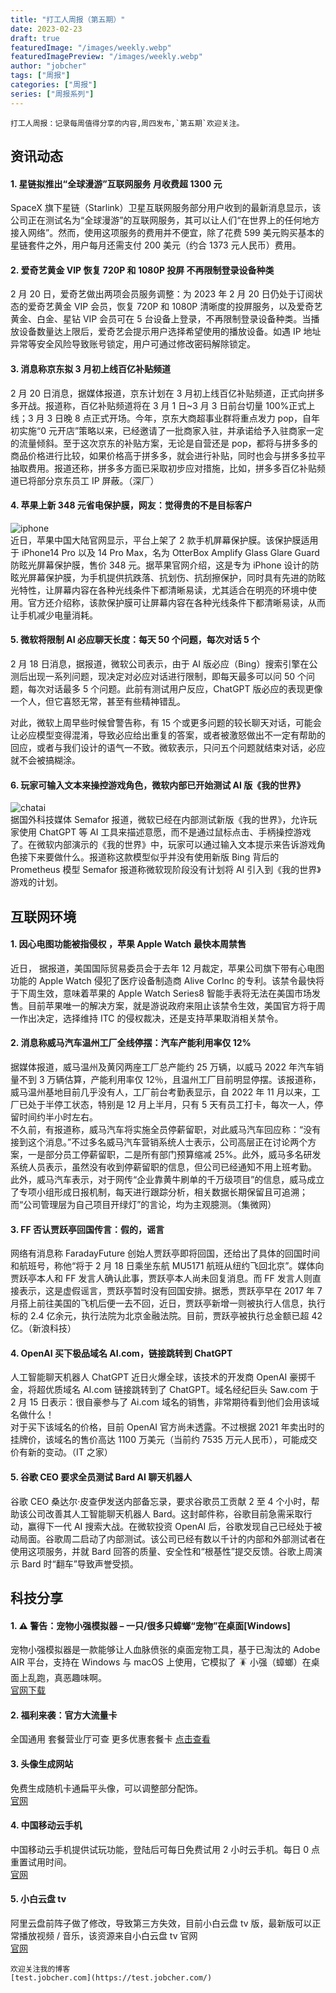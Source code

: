 ```yaml
---
title: "打工人周报（第五期）"
date: 2023-02-23
draft: true
featuredImage: "/images/weekly.webp"
featuredImagePreview: "/images/weekly.webp"
author: "jobcher"
tags: ["周报"]
categories: ["周报"]
series: ["周报系列"]
---
```


```
打工人周报：记录每周值得分享的内容,周四发布,`第五期`欢迎关注。  
```

## 资讯动态

#### 1. 星链拟推出“全球漫游”互联网服务 月收费超 1300 元

SpaceX 旗下星链（Starlink）卫星互联网服务部分用户收到的最新消息显示，该公司正在测试名为“全球漫游”的互联网服务，其可以让人们“在世界上的任何地方接入网络”。然而，使用这项服务的费用并不便宜，除了花费 599 美元购买基本的星链套件之外，用户每月还需支付 200 美元（约合 1373 元人民币）费用。

#### 2. 爱奇艺黄金 VIP 恢复 720P 和 1080P 投屏 不再限制登录设备种类

2 月 20 日，爱奇艺做出两项会员服务调整：为 2023 年 2 月 20 日仍处于订阅状态的爱奇艺黄金 VIP 会员，恢复 720P 和 1080P 清晰度的投屏服务，以及爱奇艺黄金、白金、星钻 VIP 会员可在 5 台设备上登录，不再限制登录设备种类。当播放设备数量达上限后，爱奇艺会提示用户选择希望使用的播放设备。如遇 IP 地址异常等安全风险导致账号锁定，用户可通过修改密码解除锁定。

#### 3. 消息称京东拟 3 月初上线百亿补贴频道

2 月 20 日消息，据媒体报道，京东计划在 3 月初上线百亿补贴频道，正式向拼多多开战。报道称，百亿补贴频道将在 3 月 1 日~3 月 3 日前台切量 100%正式上线；3 月 3 日晚 8 点正式开场。今年，京东大商超事业群将重点发力 pop，自年初实施“0 元开店”策略以来，已经邀请了一批商家入驻，并承诺给予入驻商家一定的流量倾斜。至于这次京东的补贴方案，无论是自营还是 pop，都将与拼多多的商品价格进行比较，如果价格高于拼多多，就会进行补贴，同时也会与拼多多拉平抽取费用。报道还称，拼多多方面已采取初步应对措施，比如，拼多多百亿补贴频道已将部分京东员工 IP 屏蔽。（深厂）

#### 4. 苹果上新 348 元省电保护膜，网友：觉得贵的不是目标客户

![iphone](/images/63f2c423a3bfe.jpg)  
近日，苹果中国大陆官网显示，平台上架了 2 款手机屏幕保护膜。该保护膜适用于 iPhone14 Pro 以及 14 Pro Max，名为 OtterBox Amplify Glass Glare Guard 防眩光屏幕保护膜，售价 348 元。据苹果官网介绍，这是专为 iPhone 设计的防眩光屏幕保护膜，为手机提供抗跌落、抗划伤、抗刮擦保护，同时具有先进的防眩光特性，让屏幕内容在各种光线条件下都清晰易读，尤其适合在明亮的环境中使用。官方还介绍称，该款保护膜可让屏幕内容在各种光线条件下都清晰易读，从而让手机减少电量消耗。

#### 5. 微软将限制 AI 必应聊天长度：每天 50 个问题，每次对话 5 个

2 月 18 日消息，据报道，微软公司表示，由于 AI 版必应（Bing）搜索引擎在公测后出现一系列问题，现决定对必应对话进行限制，即每天最多可以问 50 个问题，每次对话最多 5 个问题。此前有测试用户反应，ChatGPT 版必应的表现更像一个人，但它喜怒无常，甚至有些精神错乱。

对此，微软上周早些时候曾警告称，有 15 个或更多问题的较长聊天对话，可能会让必应模型变得混淆，导致必应给出重复的答案，或者被激怒做出不一定有帮助的回应，或者与我们设计的语气一不致。微软表示，只问五个问题就结束对话，必应就不会被搞糊涂。

#### 6. 玩家可输入文本来操控游戏角色，微软内部已开始测试 AI 版《我的世界》

![chatai](/images/63f2c4e0af684.png)  
据国外科技媒体 Semafor 报道，微软已经在内部测试新版《我的世界》，允许玩家使用 ChatGPT 等 AI 工具来描述意愿，而不是通过鼠标点击、手柄操控游戏了。在微软内部演示的《我的世界》中，玩家可以通过输入文本提示来告诉游戏角色接下来要做什么。报道称这款模型似乎并没有使用新版 Bing 背后的 Prometheus 模型 Semafor 报道称微软现阶段没有计划将 AI 引入到《我的世界》游戏的计划。

## 互联网环境

#### 1. 因心电图功能被指侵权 ，苹果 Apple Watch 最快本周禁售

近日， 据报道，美国国际贸易委员会于去年 12 月裁定，苹果公司旗下带有心电图功能的 Apple Watch 侵犯了医疗设备制造商 Alive CorInc 的专利。该禁令最快将于下周生效，意味着苹果的 Apple Watch Series8 智能手表将无法在美国市场发售。目前苹果唯一的解决方案，就是游说政府来阻止该禁令生效，美国官方将于周一作出决定，选择维持 ITC 的侵权裁决，还是支持苹果取消相关禁令。

#### 2. 消息称威马汽车温州工厂全线停摆：汽车产能利用率仅 12%

据媒体报道，威马温州及黄冈两座工厂总产能约 25 万辆，以威马 2022 年汽车销量不到 3 万辆估算，产能利用率仅 12％，且温州工厂目前明显停摆。该报道称，威马温州基地目前几乎没有人，工厂前台考勤表显示，自 2022 年 11 月以来，工厂已处于半停工状态，特别是 12 月上半月，只有 5 天有员工打卡，每次一人，停留时间约半小时左右。  
不久前，有报道称，威马汽车将实施全员停薪留职，对此威马汽车回应称：“没有接到这个消息。”不过多名威马汽车营销系统人士表示，公司高层正在讨论两个方案，一是部分员工停薪留职，二是所有部门预算缩减 25%。此外，威马多名研发系统人员表示，虽然没有收到停薪留职的信息，但公司已经通知不用上班考勤。 此外，威马汽车表示，对于网传“企业靠黄牛刷单的千万级项目”的信息，威马成立了专项小组形成日报机制，每天进行跟踪分析，相关数据长期保留且可追溯；而“公司管理层为自己项目开绿灯”的言论，均为主观臆测。（集微网）

#### 3. FF 否认贾跃亭回国传言：假的，谣言

网络有消息称 FaradayFuture 创始人贾跃亭即将回国，还给出了具体的回国时间和航班号，称他“将于 2 月 18 日乘坐东航 MU5171 航班从纽约飞回北京”。媒体向贾跃亭本人和 FF 发言人确认此事，贾跃亭本人尚未回复消息。而 FF 发言人则直接表示，这是虚假谣言，贾跃亭暂时没有回国安排。据悉，贾跃亭早在 2017 年 7 月搭上前往美国的飞机后便一去不回，近日，贾跃亭新增一则被执行人信息，执行标的 2.4 亿余元，执行法院为北京金融法院。目前，贾跃亭被执行总金额已超 42 亿。（新浪科技）

#### 4. OpenAI 买下极品域名 AI.com，链接跳转到 ChatGPT

人工智能聊天机器人 ChatGPT 近日火爆全球，该技术的开发商 OpenAI 豪掷千金，将超优质域名 AI.com 链接跳转到了 ChatGPT。域名经纪巨头 Saw.com 于 2 月 15 日表示：很自豪参与了 Ai.com 域名的销售，非常期待看到他们会用该域名做什么！  
对于买下该域名的价格，目前 OpenAI 官方尚未透露。不过根据 2021 年卖出时的挂牌价，该域名的售价高达 1100 万美元（当前约 7535 万元人民币），可能成交价有新的变动。（IT 之家）

#### 5. 谷歌 CEO 要求全员测试 Bard AI 聊天机器人

谷歌 CEO 桑达尔·皮查伊发送内部备忘录，要求谷歌员工贡献 2 至 4 个小时，帮助该公司改善其人工智能聊天机器人 Bard。这封邮件称，谷歌目前急需采取行动，赢得下一代 AI 搜索大战。在微软投资 OpenAI 后，谷歌发现自己已经处于被动局面。谷歌周二启动了内部测试。该公司已经有数以千计的内部和外部测试者在使用这项服务，并就 Bard 回答的质量、安全性和“根基性”提交反馈。谷歌上周演示 Bard 时“翻车”导致声誉受损。

## 科技分享

#### 1. ⚠️ 警告：宠物小强模拟器 – 一只/很多只蟑螂“宠物”在桌面[Windows]

宠物小强模拟器是一款能够让人血脉偾张的桌面宠物工具，基于已淘汰的 Adobe AIR 平台，支持在 Windows 与 macOS 上使用，它模拟了 🪳 小强（蟑螂）在桌面上乱跑，真恶趣味啊。  
[官网下载](https://github.com/FerryYoungFan/VirtualCockroach?utm_source=appinn.com)

#### 2. 福利来袭：官方大流量卡

全国通用 套餐营业厅可查 更多优惠套餐卡 [点击查看](http://www.5gka.cn/#10000)

#### 3. 头像生成网站

免费生成随机卡通扁平头像，可以调整部分配饰。  
[官网](https://avatar.0skyu.cn/)

#### 4. 中国移动云手机

中国移动云手机提供试玩功能，登陆后可每日免费试用 2 小时云手机。每日 0 点重置试用时间。  
[官网](https://cloudphoneh5.buy.139.com/)

#### 5. 小白云盘 tv

阿里云盘前阵子做了修改，导致第三方失效，目前小白云盘 tv 版，最新版可以正常播放视频 / 音乐，该资源来自小白云盘 tv 官网  
[官网](https://www.123pan.com/s/ZAzA-EQ0wh)

```
欢迎关注我的博客  
[test.jobcher.com](https://test.jobcher.com/)
```
